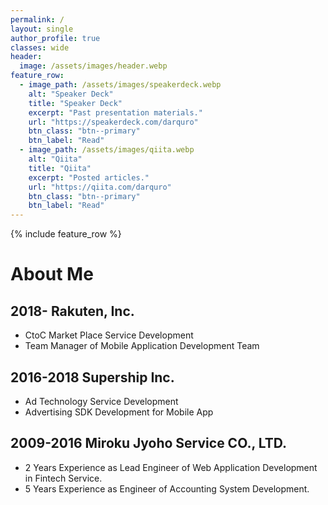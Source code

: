 ```yaml
---
permalink: /
layout: single
author_profile: true
classes: wide
header:
  image: /assets/images/header.webp
feature_row:
  - image_path: /assets/images/speakerdeck.webp
    alt: "Speaker Deck"
    title: "Speaker Deck"
    excerpt: "Past presentation materials."
    url: "https://speakerdeck.com/darquro"
    btn_class: "btn--primary"
    btn_label: "Read"
  - image_path: /assets/images/qiita.webp
    alt: "Qiita"
    title: "Qiita"
    excerpt: "Posted articles."
    url: "https://qiita.com/darquro"
    btn_class: "btn--primary"
    btn_label: "Read"
---
```


{% include feature_row %}

# About Me

## 2018- Rakuten, Inc. 

- CtoC Market Place Service Development
- Team Manager of Mobile Application Development Team

## 2016-2018 Supership Inc.

- Ad Technology Service Development
- Advertising SDK Development for Mobile App

## 2009-2016 Miroku Jyoho Service CO., LTD.

- 2 Years Experience as Lead Engineer of Web Application Development in Fintech Service. 
- 5 Years Experience as Engineer of Accounting System Development.